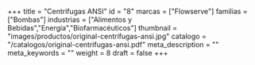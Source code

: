 +++
title = "Centrifugas ANSI"
id = "8"
marcas = ["Flowserve"]
familias = ["Bombas"]
industrias = ["Alimentos y Bebidas","Energía","Biofarmacéuticos"]
thumbnail = "images/productos/original-centrifugas-ansi.jpg"
catalogo = "/catalogos/original-centrifugas-ansi.pdf"
meta_description = ""
meta_keywords = ""
weight = 8
draft = false
+++
